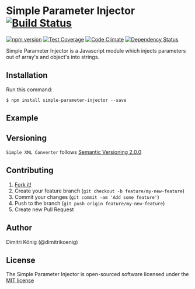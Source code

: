 # Simple Parameter Injector [![Build Status](https://travis-ci.org/dimitri-koenig/simple-parameter-injector.svg?branch=master)](https://travis-ci.org/dimitri-koenig/simple-parameter-injector)

[![npm version](https://badge.fury.io/js/simple-parameter-injector.svg)](http://badge.fury.io/js/simple-parameter-injector)
[![Test Coverage](https://codeclimate.com/github/dimitri-koenig/simple-parameter-injector/badges/coverage.svg)](https://codeclimate.com/github/dimitri-koenig/simple-parameter-injector/coverage)
[![Code Climate](https://codeclimate.com/github/dimitri-koenig/simple-parameter-injector/badges/gpa.svg)](https://codeclimate.com/github/dimitri-koenig/simple-parameter-injector)
[![Dependency Status](https://david-dm.org/dimitri-koenig/simple-parameter-injector.svg)](https://david-dm.org/dimitri-koenig/simple-parameter-injector)

Simple Parameter Injector is a Javascript module which injects parameters out of array's and object's into strings.

## Installation

Run this command:
```
$ npm install simple-parameter-injector --save
```


## Example


## Versioning

`Simple XML Converter` follows [Semantic Versioning 2.0.0](http://semver.org)


## Contributing

1. [Fork it!](https://github.com/dimitri-koenig/simple-parameter-injector/fork)
2. Create your feature branch (`git checkout -b feature/my-new-feature`)
3. Commit your changes (`git commit -am 'Add some feature'`)
4. Push to the branch (`git push origin feature/my-new-feature`)
5. Create new Pull Request


## Author

Dimitri König (@dimitrikoenig)


## License

The Simple Parameter Injector is open-sourced software licensed under the [MIT license](http://opensource.org/licenses/MIT)
